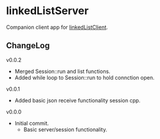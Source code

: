 # linkedListServer

Companion client app for [linkedListClient](https://github.com/JohnWSweeney/linkedListClient).

## ChangeLog
v0.0.2
- Merged Session::run and list functions.
- Added while loop to Session::run to hold connction open.

v0.0.1
- Added basic json receive functionality session cpp.

v0.0.0
- Initial commit.
	- Basic server/session functionality.
